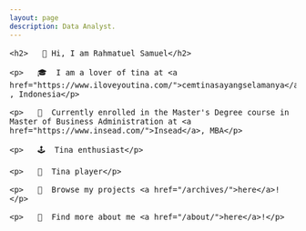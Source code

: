 ```yaml
---
layout: page
description: Data Analyst.
---
```


<head>
  <meta name="author" content="Rahmatuel Samuel">
  <meta name="keywords" content="Rahmatuel, Samuel, Data Analyst, journal">
</head>

<div style="font-size: 1rem;">

    <h2>   👋 Hi, I am Rahmatuel Samuel</h2>

    <p>   🎓  I am a lover of tina at <a href="https://www.iloveyoutina.com/">cemtinasayangselamanya</a> , Indonesia</p>

    <p>   🌱  Currently enrolled in the Master's Degree course in Master of Business Administration at <a href="https://www.insead.com/">Insead</a>, MBA</p>

    <p>   🕹️  Tina enthusiast</p>

    <p>   🎸  Tina player</p>

    <p>   👾  Browse my projects <a href="/archives/">here</a>!</p>
        
    <p>   🔎  Find more about me <a href="/about/">here</a>!</p>

</div>